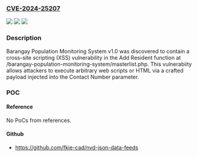 ### [CVE-2024-25207](https://cve.mitre.org/cgi-bin/cvename.cgi?name=CVE-2024-25207)
![](https://img.shields.io/static/v1?label=Product&message=n%2Fa&color=blue)
![](https://img.shields.io/static/v1?label=Version&message=n%2Fa&color=blue)
![](https://img.shields.io/static/v1?label=Vulnerability&message=n%2Fa&color=brighgreen)

### Description

Barangay Population Monitoring System v1.0 was discovered to contain a cross-site scripting (XSS) vulnerability in the Add Resident function at /barangay-population-monitoring-system/masterlist.php. This vulnerabiity allows attackers to execute arbitrary web scripts or HTML via a crafted payload injected into the Contact Number parameter.

### POC

#### Reference
No PoCs from references.

#### Github
- https://github.com/fkie-cad/nvd-json-data-feeds

